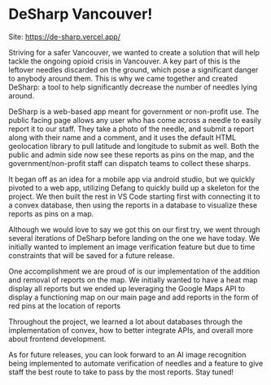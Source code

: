 # DeSharp Vancouver!

Site: https://de-sharp.vercel.app/

Striving for a safer Vancouver, we wanted to create a solution that will help tackle the ongoing opioid crisis in Vancouver. A key part of this is the leftover needles discarded on the ground, which pose a significant danger to anybody around them. This is why we came together and created DeSharp: a tool to help significantly decrease the number of needles lying around.

DeSharp is a web-based app meant for government or non-profit use. The public facing page allows any user who has come across a needle to easily report it to our staff. They take a photo of the needle, and submit a report along with their name and a comment, and it uses the default HTML geolocation library to pull latitude and longitude to submit as well. Both the public and admin side now see these reports as pins on the map, and the government/non-profit staff can dispatch teams to collect these sharps.

It began off as an idea for a mobile app via android studio, but we quickly pivoted to a web app, utilizing Defang to quickly build up a skeleton for the project. We then built the rest in VS Code starting first with connecting it to a convex database, then using the reports in a database to visualize these reports as pins on a map.

Although we would love to say we got this on our first try, we went through several iterations of DeSharp before landing on the one we have today. We initially wanted to implement an image verification feature but due to time constraints that will be saved for a future release.

One accomplishment we are proud of is our implementation of the addition and removal of reports on the map. We initially wanted to have a heat map display all reports but we ended up leveraging the Google Maps API to display a functioning map on our main page and add reports in the form of red pins at the location of reports

Throughout the project, we learned a lot about databases through the implementation of convex, how to better integrate APIs, and overall more about frontend development.

As for future releases, you can look forward to an AI image recognition being implemented to automate verification of needles and a feature to give staff the best route to take to pass by the most reports. Stay tuned!
